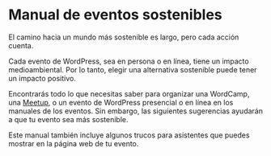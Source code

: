 # Manual de eventos sostenibles

El camino hacia un mundo más sostenible es largo, pero cada acción cuenta.

Cada evento de WordPress, sea en persona o en línea, tiene un impacto medioambiental. Por lo tanto, elegir una alternativa sostenible puede tener un impacto positivo.

Encontrarás todo lo que necesitas saber para organizar una WordCamp, una [Meetup](https://es.wordpress.org/team/handbook/comunidad/meetup/), o un evento de WordPress presencial o en línea en los manuales de los eventos. Sin embargo, las siguientes sugerencias ayudarán a que tu evento sea más sostenible.

Este manual también incluye algunos trucos para asistentes que puedes mostrar en la página web de tu evento.
